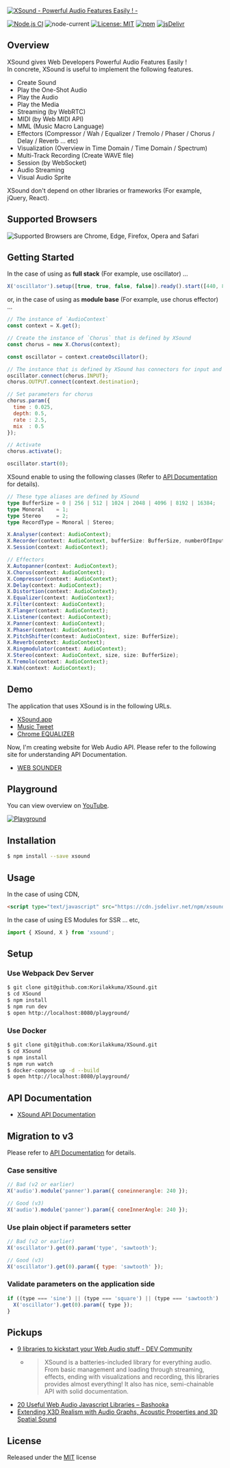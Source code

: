 [![XSound - Powerful Audio Features Easily ! -](./misc/xsound-social-preview.png)](https://xsound.jp)

[![Node.js CI](https://github.com/Korilakkuma/XSound/workflows/Node.js%20CI/badge.svg)](https://github.com/Korilakkuma/XSound/actions?query=workflow%3A%22Node.js+CI%22)
![node-current](https://img.shields.io/node/v/xsound?color=brightgreen)
[![License: MIT](https://img.shields.io/badge/License-MIT-brightgreen.svg)](https://opensource.org/licenses/MIT)
[![npm](https://img.shields.io/npm/dt/xsound.svg)](https://www.npmjs.com/package/xsound)
[![jsDelivr](https://data.jsdelivr.com/v1/package/npm/xsound/badge)](https://www.jsdelivr.com/package/npm/xsound)
  
## Overview
  
XSound gives Web Developers Powerful Audio Features Easily !  
In concrete, XSound is useful to implement the following features.
  
- Create Sound
- Play the One-Shot Audio
- Play the Audio
- Play the Media
- Streaming (by WebRTC)
- MIDI (by Web MIDI API)
- MML (Music Macro Language)
- Effectors (Compressor / Wah / Equalizer / Tremolo / Phaser / Chorus / Delay / Reverb ... etc)
- Visualization (Overview in Time Domain / Time Domain / Spectrum)
- Multi-Track Recording (Create WAVE file)
- Session (by WebSocket)
- Audio Streaming
- Visual Audio Sprite
  
XSound don't depend on other libraries or frameworks (For example, jQuery, React).
  
## Supported Browsers
  
<img src="./misc/supported-browsers.png" alt="Supported Browsers are Chrome, Edge, Firefox, Opera and Safari" style="max-width: 100%;" />
  
## Getting Started

In the case of using as **full stack** (For example, use oscillator) ...

```JavaScript
X('oscillator').setup([true, true, false, false]).ready().start([440, 880]);
```

or, in the case of using as **module base** (For example, use chorus effector) ...

```JavaScript
// The instance of `AudioContext`
const context = X.get();

// Create the instance of `Chorus` that is defined by XSound
const chorus = new X.Chorus(context);

const oscillator = context.createOscillator();

// The instance that is defined by XSound has connectors for input and output
oscillator.connect(chorus.INPUT);
chorus.OUTPUT.connect(context.destination);

// Set parameters for chorus
chorus.param({
  time : 0.025,
  depth: 0.5,
  rate : 2.5,
  mix  : 0.5
});

// Activate
chorus.activate();

oscillator.start(0);
```

XSound enable to using the following classes (Refer to [API Documentation](https://xsound.dev) for details).

```TypeScript
// These type aliases are defined by XSound
type BufferSize = 0 | 256 | 512 | 1024 | 2048 | 4096 | 8192 | 16384;
type Monoral    = 1;
type Stereo     = 2;
type RecordType = Monoral | Stereo;

X.Analyser(context: AudioContext);
X.Recorder(context: AudioContext, bufferSize: BufferSize, numberOfInputs: RecordType, numberOfOutputs: RecordType);
X.Session(context: AudioContext);

// Effectors
X.Autopanner(context: AudioContext);
X.Chorus(context: AudioContext);
X.Compressor(context: AudioContext);
X.Delay(context: AudioContext);
X.Distortion(context: AudioContext);
X.Equalizer(context: AudioContext);
X.Filter(context: AudioContext);
X.Flanger(context: AudioContext);
X.Listener(context: AudioContext);
X.Panner(context: AudioContext);
X.Phaser(context: AudioContext);
X.PitchShifter(context: AudioContext, size: BufferSize);
X.Reverb(context: AudioContext);
X.Ringmodulator(context: AudioContext);
X.Stereo(context: AudioContext, size, size: BufferSize);
X.Tremolo(context: AudioContext);
X.Wah(context: AudioContext);
```

## Demo
  
The application that uses XSound is in the following URLs.
  
- [XSound.app](https://xsound.app)
- [Music Tweet](https://github.com/Korilakkuma/Music-Tweet)
- [Chrome EQUALIZER](https://github.com/Korilakkuma/Chrome-EQUALIZER)
  
Now, I'm creating website for Web Audio API. Please refer to the following site for understanding API Documentation.
  
- [WEB SOUNDER](https://weblike-curtaincall.ssl-lolipop.jp/portfolio-web-sounder/)
  
## Playground

You can view overview on [YouTube](https://www.youtube.com/watch?v=zqdmoB8VICY).

[![Playground](./misc/playground.gif)](https://xsound.jp/playground)

## Installation

```bash
$ npm install --save xsound
```

## Usage

In the case of using CDN,

```HTML
<script type="text/javascript" src="https://cdn.jsdelivr.net/npm/xsound@latest/build/xsound.min.js"></script>
```

In the case of using ES Modules for SSR ... etc,

```JavaScript
import { XSound, X } from 'xsound';
```

## Setup

### Use Webpack Dev Server

```bash
$ git clone git@github.com:Korilakkuma/XSound.git
$ cd XSound
$ npm install
$ npm run dev
$ open http://localhost:8080/playground/
```

### Use Docker

```bash
$ git clone git@github.com:Korilakkuma/XSound.git
$ cd XSound
$ npm install
$ npm run watch
$ docker-compose up -d --build
$ open http://localhost:8080/playground/
```

## API Documentation
  
- [XSound API Documentation](https://xsound.dev)
  
## Migration to v3

Please refer to [API Documentation](#api-documentation) for details.

### Case sensitive

```JavaScript
// Bad (v2 or earlier)
X('audio').module('panner').param({ coneinnerangle: 240 });

// Good (v3)
X('audio').module('panner').param({ coneInnerAngle: 240 });
```

### Use plain object if parameters setter

```JavaScript
// Bad (v2 or earlier)
X('oscillator').get(0).param('type', 'sawtooth');

// Good (v3)
X('oscillator').get(0).param({ type: 'sawtooth' });
```

### Validate parameters on the application side

```JavaScript
if ((type === 'sine') || (type === 'square') || (type === 'sawtooth') || (type === 'triangle')) {
  X('oscillator').get(0).param({ type });
}
```

## Pickups
  
- [9 libraries to kickstart your Web Audio stuff - DEV Community](https://dev.to/areknawo/9-libraries-to-kickstart-your-web-audio-stuff-460p)
  - <blockquote>XSound is a batteries-included library for everything audio. From basic management and loading through streaming, effects, ending with visualizations and recording, this libraries provides almost everything! It also has nice, semi-chainable API with solid documentation.</blockquote>
- [20 Useful Web Audio Javascript Libraries – Bashooka](https://bashooka.com/coding/web-audio-javascript-libraries/)
- [Extending X3D Realism with Audio Graphs, Acoustic  Properties and 3D Spatial Sound](https://dl.acm.org/doi/10.1145/3424616.3424709)
  
## License
  
Released under the [MIT](https://github.com/Korilakkuma/XSound/blob/main/LICENSE) license
  
